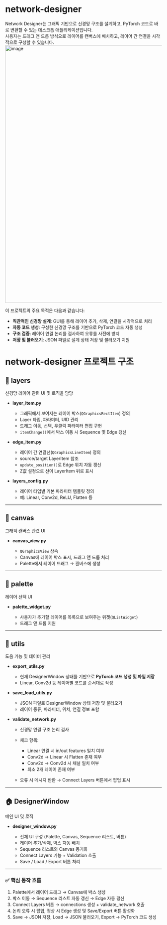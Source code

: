 # network-designer


Network Designer는 그래픽 기반으로 신경망 구조를 설계하고, PyTorch 코드로 바로 변환할 수 있는 데스크톱 애플리케이션입니다.  
사용자는 드래그 앤 드롭 방식으로 레이어를 캔버스에 배치하고, 레이어 간 연결을 시각적으로 구성할 수 있습니다.  
<img width="1396" height="827" alt="image" src="https://github.com/user-attachments/assets/9ba67c87-a915-4ab9-ae3c-3fcc5a192914" />


이 프로젝트의 주요 목적은 다음과 같습니다:

- **직관적인 신경망 설계**: GUI를 통해 레이어 추가, 삭제, 연결을 시각적으로 처리
- **자동 코드 생성**: 구성한 신경망 구조를 기반으로 PyTorch 코드 자동 생성
- **구조 검증**: 레이어 연결 논리를 검사하여 오류를 사전에 방지
- **저장 및 불러오기**: JSON 파일로 설계 상태 저장 및 불러오기 지원


# network-designer 프로젝트 구조

## 📁 layers

신경망 레이어 관련 UI 및 로직을 담당

* **layer_item.py**

  * 그래픽에서 보여지는 레이어 박스(`QGraphicsRectItem`) 정의
  * Layer 타입, 파라미터, UID 관리
  * 드래그 이동, 선택, 우클릭 파라미터 편집 구현
  * `itemChange()`에서 박스 이동 시 Sequence 및 Edge 갱신

* **edge_item.py**

  * 레이어 간 연결선(`QGraphicsLineItem`) 정의
  * source/target LayerItem 참조
  * `update_position()`로 Edge 위치 자동 갱신
  * Z값 설정으로 선이 LayerItem 뒤로 표시

* **layers_config.py**

  * 레이어 타입별 기본 파라미터 템플릿 정의
  * 예: Linear, Conv2d, ReLU, Flatten 등

---

## 📁 canvas

그래픽 캔버스 관련 UI

* **canvas_view.py**

  * `QGraphicsView` 상속
  * Canvas에 레이어 박스 표시, 드래그 앤 드롭 처리
  * Palette에서 레이어 드래그 → 캔버스에 생성

---

## 📁 palette

레이어 선택 UI

* **palette_widget.py**

  * 사용자가 추가할 레이어를 목록으로 보여주는 위젯(`QListWidget`)
  * 드래그 앤 드롭 지원

---

## 📁 utils

도움 기능 및 데이터 관리

* **export_utils.py**

  * 현재 DesignerWindow 상태를 기반으로 **PyTorch 코드 생성 및 파일 저장**
  * Linear, Conv2d 등 레이어별 코드를 순서대로 작성

* **save_load_utils.py**

  * JSON 파일로 DesignerWindow 상태 저장 및 불러오기
  * 레이어 종류, 파라미터, 위치, 연결 정보 포함

* **validate_network.py**

  * 신경망 연결 구조 논리 검사
  * 체크 항목:

    * Linear 연결 시 in/out features 일치 여부
    * Conv2d → Linear 시 Flatten 존재 여부
    * Conv2d → Conv2d 시 채널 일치 여부
    * 최소 2개 레이어 존재 여부
  * 오류 시 메시지 반환 → Connect Layers 버튼에서 팝업 표시

---

## 🏠 DesignerWindow

메인 UI 및 로직

* **designer_window.py**

  * 전체 UI 구성 (Palette, Canvas, Sequence 리스트, 버튼)
  * 레이어 추가/삭제, 박스 자동 배치
  * Sequence 리스트와 Canvas 동기화
  * Connect Layers 기능 + Validation 호출
  * Save / Load / Export 버튼 처리

---

### ✅ 핵심 동작 흐름

1. Palette에서 레이어 드래그 → Canvas에 박스 생성
2. 박스 이동 → Sequence 리스트 자동 갱신 → Edge 자동 갱신
3. Connect Layers 버튼 → connections 생성 + validate_network 호출
4. 논리 오류 시 팝업, 정상 시 Edge 생성 및 Save/Export 버튼 활성화
5. Save → JSON 저장, Load → JSON 불러오기, Export → PyTorch 코드 생성

